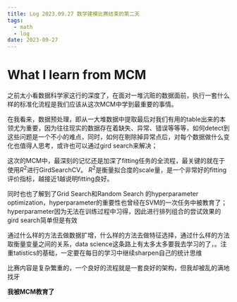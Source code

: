 ```yaml
---
title: Log 2023.09.27 数学建模比赛结束的第二天
tags:
  - math
  - log
date: 2023-09-27
---
```


# What I learn from MCM

之前太小看数据科学家这行的深度了，在面对一堆沆赃的数据面前，执行一套什么样的标准化流程是我们应该从这次MCM中学到最重要的事情。

在我看来，数据预处理，即从一大堆数据中提取最后对我们有用的table出来的本领尤为重要，因为往往现实的数据存在着缺失、异常、错误等等等，如何detect到这些问题是一个不小的难点，同时，如何在剔除掉异常点后，对每个数据做什么变化也值得人思考，或许也可以通过gird search来解决；

这次的MCM中，最深刻的记忆还是加深了fitting任务的全流程，最关键的就在于使用$R^2$进行GirdSearchCV。 $R^2$是衡量拟合度的scale量，是一个非常好的fitting评价指标，越接近1越说明fitting良好。

同时也也了解到了Grid Search和Random Search 的hyperparameter optimization，hyperparameter的重要性也曾经在SVM的一次任务中被教育了；hyperparameter因为无法在训练过程中习得，因此进行排列组合的尝试效果的gird search简单但是有效

通过什么样的方法去做数据扩增，什么样的方法去做特征选择，通过什么样的方法取衡量变量之间的关系，data science这条路上有太多太多要我去学习的了，。注重tatistics的基础，一定要在每日的学习中继续sharpen自己的统计思维

比赛内容是复杂繁重的，一个良好的流程就是一套良好的架构，但我却被乱的满地找牙

**我被MCM教育了**